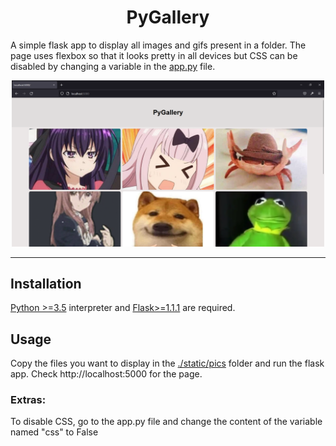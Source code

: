 <h1 align=center>PyGallery</h1>

A simple flask app to display all images and gifs present in a folder. The page uses flexbox so that it looks pretty in all devices but CSS can be disabled by changing a  variable in the [app.py](app.py) file.



<p align="center">
<img src="./static/pics/pygallery.png" alt="PyGallery" width="500px" >
</p>
<hr>



## Installation
[Python >=3.5][1] interpreter and [Flask>=1.1.1][2] are required.

## Usage

Copy the files you want to display in the [./static/pics](static/pics/) folder and run the flask app. Check http://localhost:5000 for the page.
### Extras:
  
To disable CSS, go to the app.py file and change the content of the variable named "css" to False



[1]: https://www.python.org/downloads/
[2]: https://pypi.org/project/Flask/